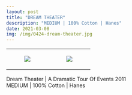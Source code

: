 ```yaml
---
layout: post
title: "DREAM THEATER"
description: "MEDIUM | 100% Cotton | Hanes"
date: 2021-03-08
img: /img/0424-dream-theater.jpg
---
```




<table style="width:100%;"><tr><td style="vertical-align:top;">
      <figure class="tmblr-full" data-orig-height="2048" data-orig-width="1365" data-orig-src="https://concertshirts.netlify.app/shirts/0424/0424-01.jpg"><img src="https://64.media.tumblr.com/34d73c3888dfddd96243d81a428f1d60/5b1f5c3f3cbdc18b-27/s540x810/b1816bed44fdf941c0c306e945fdec0acba3f2d4.jpg" data-orig-height="2048" data-orig-width="1365" data-orig-src="https://concertshirts.netlify.app/shirts/0424/0424-01.jpg"/></figure></td>
    <td style="vertical-align:top;">
      <figure class="tmblr-full" data-orig-height="2048" data-orig-width="1365" data-orig-src="https://concertshirts.netlify.app/shirts/0424/0424-02.jpg"><img src="https://64.media.tumblr.com/7ee74429d89c7529f380468a3e136252/5b1f5c3f3cbdc18b-1f/s540x810/8cc7ead8b3a70093fdacd326b99202b5543b093f.jpg" data-orig-height="2048" data-orig-width="1365" data-orig-src="https://concertshirts.netlify.app/shirts/0424/0424-02.jpg"/></figure></td>
  </tr></table><p>
  Dream Theater | A Dramatic Tour Of Events 2011<br/>MEDIUM | 100% Cotton | Hanes
</p>
